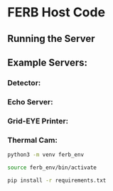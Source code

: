 # FERB Host Code

## Running the Server


## Example Servers:
### Detector:
### Echo Server:
### Grid-EYE Printer:
### Thermal Cam:
```Bash
python3 -m venv ferb_env

source ferb_env/bin/activate

pip install -r requirements.txt

```